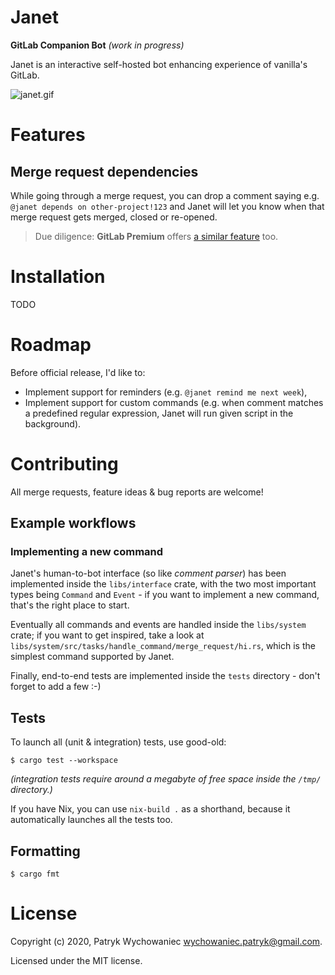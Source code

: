 # Janet

**GitLab Companion Bot** _(work in progress)_

Janet is an interactive self-hosted bot enhancing experience of vanilla's GitLab.

![janet.gif](https://media1.giphy.com/media/xUOxeRRkTYdQJfyy2Y/giphy.gif)

# Features

## Merge request dependencies

While going through a merge request, you can drop a comment saying e.g. `@janet depends on other-project!123` and Janet
will let you know when that merge request gets merged, closed or re-opened.

> Due diligence: **GitLab Premium** offers [a similar feature](https://docs.gitlab.com/ee/user/project/merge_requests/merge_request_dependencies.html) too.

# Installation

TODO

# Roadmap

Before official release, I'd like to:

- Implement support for reminders (e.g. `@janet remind me next week`),
- Implement support for custom commands (e.g. when comment matches a predefined regular expression, Janet will run given
  script in the background).

# Contributing

All merge requests, feature ideas & bug reports are welcome!

## Example workflows

### Implementing a new command

Janet's human-to-bot interface (so like _comment parser_) has been implemented inside the `libs/interface` crate, with
the two most important types being `Command` and `Event` - if you want to implement a new command, that's the right
place to start.

Eventually all commands and events are handled inside the `libs/system` crate; if you want to get inspired, take a look
at `libs/system/src/tasks/handle_command/merge_request/hi.rs`, which is the simplest command supported by Janet.

Finally, end-to-end tests are implemented inside the `tests` directory - don't forget to add a few :-)

## Tests

To launch all (unit & integration) tests, use good-old:

```shell
$ cargo test --workspace
```

_(integration tests require around a megabyte of free space inside the `/tmp/` directory.)_

If you have Nix, you can use `nix-build .` as a shorthand, because it automatically launches all the tests too.

## Formatting

```shell
$ cargo fmt
```

# License

Copyright (c) 2020, Patryk Wychowaniec <wychowaniec.patryk@gmail.com>.

Licensed under the MIT license.